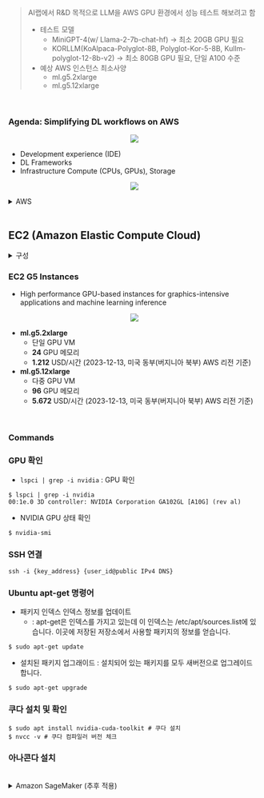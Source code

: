 > AI랩에서 R&D 목적으로 LLM을 AWS GPU 환경에서 성능 테스트 해보려고 함
> - 테스트 모델
>   - MiniGPT-4(w/ Llama-2-7b-chat-hf) -> 최소 20GB GPU 필요
>   - KORLLM(KoAlpaca-Polyglot-8B, Polyglot-Kor-5-8B, Kullm-polyglot-12-8b-v2) -> 최소 80GB GPU 필요, 단일 A100 수준
> - 예상 AWS 인스턴스 최소사양
>   - ml.g5.2xlarge
>   - ml.g5.12xlarge

<br>

### Agenda: Simplifying DL workflows on AWS

<p align="center">
  <img src="https://github.com/leechanwoo-kor/leechanwoo-kor.github.io/assets/55765292/30bd86c2-0fa9-4154-9bc9-beea554d4b82">
</p>

- Development experience (IDE)
- DL Frameworks
- Infrastructure Compute (CPUs, GPUs), Storage

<p align="center">
  <img src="https://github.com/leechanwoo-kor/leechanwoo-kor.github.io/assets/55765292/09583dd5-9539-4cc3-9896-ad8f117a02fb">
</p>

<details>
<summary>AWS</summary>

- Sagemaker
- EC2
- S3
- IAM
- Certification

</details>
 
<br>

## EC2 (Amazon Elastic Compute Cloud)

<details>
<summary>구성</summary>

- 인스턴스 $\leftrightarrow$ 컴퓨팅
- EBS $\leftrightarrow$ 스토리지
- ENI $\leftrightarrow$ 네트워크

</details>

### EC2 G5 Instances

- High performance GPU-based instances for graphics-intensive applications and machine learning inference


<p align="center">
  <img src="https://github.com/leechanwoo-kor/leechanwoo-kor.github.io/assets/55765292/271b6b1e-d21b-46df-b772-886978a54c52"><br>
</p>

- **ml.g5.2xlarge**
  - 단일 GPU VM
  - **24** GPU 메모리
  - **1.212** USD/시간 (2023-12-13, 미국 동부(버지니아 북부) AWS 리전 기준)
- **ml.g5.12xlarge**
  - 다중 GPU VM
  - **96** GPU 메모리
  - **5.672** USD/시간 (2023-12-13, 미국 동부(버지니아 북부) AWS 리전 기준)

<br>

### Commands

### GPU 확인

- `lspci | grep -i nvidia` : GPU 확인
```
$ lspci | grep -i nvidia
00:1e.0 3D controller: NVIDIA Corporation GA102GL [A10G] (rev al)
```

- NVIDIA GPU 상태 확인
```
$ nvidia-smi
```

### SSH 연결

`ssh -i {key_address} {user_id@public IPv4 DNS}`

### Ubuntu apt-get 명령어

- 패키지 인덱스 인덱스 정보를 업데이트
  - : apt-get은 인덱스를 가지고 있는데 이 인덱스는 /etc/apt/sources.list에 있습니다. 이곳에 저장된 저장소에서 사용할 패키지의 정보를 얻습니다.

```
$ sudo apt-get update
```

- 설치된 패키지 업그래이드 : 설치되어 있는 패키지를 모두 새버전으로 업그레이드 합니다.

```
$ sudo apt-get upgrade
```

### 쿠다 설치 및 확인

```
$ sudo apt install nvidia-cuda-toolkit # 쿠다 설치
$ nvcc -v # 쿠다 컴파일러 버전 체크
```

### 아나콘다 설치

<br>

<details>
<summary>Amazon SageMaker (추후 적용)</summary>

### Amazon SageMaker (추후 적용)

- 완전 관리형 머신러닝 서비스
- **구축**
  - 사전에 빌드된 노트북 인스턴스
  - 고도로 최적화된 머신러닝 알고리즘 제공
  - 노트북 인스턴스: Jupyter 노트북 앱을 실행하는 종합관리형 ML 컴퓨팅 인스턴스
- **학습**
  - 한번 클릭으로 ML, DL, 커스텀 알고리즘 학습
  - 하이퍼파라미터 최적화를 통한 손쉬운 학습
  - 어떤 프레임워크던지 모두 수행 가능
- **세이지메이커 지원 프레임워크**
  - MxNet, TensorFlow, PyTorch, Chainer, Gluon, Keras 등
- **배포**: 엔지니어링 업무(서버 생성, 웹서비스 구축, 엔드포인트 생성 등)이 필요없이 배포 가능
- **확장성 있는 완전 관리형 모델 호스팅**

</details>
